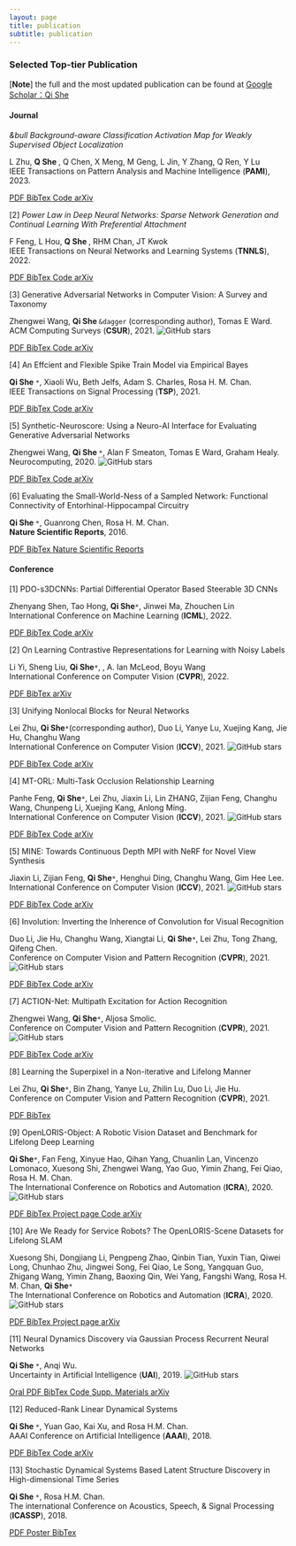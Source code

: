 ```yaml
---
layout: page
title: publication
subtitle: publication
---
```


### **Selected Top-tier Publication**

[**<font >Note</font>**] the full and the most updated publication can be found at [Google Scholar：Qi She](https://scholar.google.com/citations?user=iHoGTt4AAAAJ&hl=zh-CN)

#### **Journal**

<div id="container-publications">
<div class="row">
<div class="col-xs-12 col-md-12">

<i class="fa-li fa fa-file-text-o pub-icon" aria-hidden="true"></i>
    <span itemprop="name">
        <i> &bull Background-aware Classification Activation Map for Weakly Supervised Object Localization</i>
    </span>
    <div class="pub-authors" itemprop="author">
        L Zhu, <b> Q She </b>, Q Chen, X Meng, M Geng, L Jin, Y Zhang, Q Ren, Y Lu
    </div>
    <div class="pub-publication">
    IEEE Transactions on Pattern Analysis and Machine Intelligence (<b>PAMI</b>), 2023. 
    </div>

<p>
<a class="btn btn-default" href="https://sheqi.github.io/pdf/CSUR20.pdf">
PDF
</a>

<a class="btn btn-default" href="https://sheqi.github.io/bibtex/CSUR20.bib.txt">
BibTex
</a>

<a class="btn btn-default" href="https://github.com/sheqi/GAN_Review">
Code
</a>

<a class="btn btn-default" href="https://arxiv.org/abs/1906.01529">
arXiv
</a>
</p>

<i class="fa-li fa fa-file-text-o pub-icon" aria-hidden="true"></i>
    <span itemprop="name">[2]
        <i>Power Law in Deep Neural Networks: Sparse Network Generation and Continual Learning With Preferential Attachment</i>
    </span>
    <div class="pub-authors" itemprop="author">
        F Feng, L Hou, <b> Q She </b>, RHM Chan, JT Kwok
    </div>
    <div class="pub-publication">
    IEEE Transactions on Neural Networks and Learning Systems (<b>TNNLS</b>), 2022. 
    </div>

<p>
<a class="btn btn-default" href="https://sheqi.github.io/pdf/CSUR20.pdf">
PDF
</a>

<a class="btn btn-default" href="https://sheqi.github.io/bibtex/CSUR20.bib.txt">
BibTex
</a>

<a class="btn btn-default" href="https://github.com/sheqi/GAN_Review">
Code
</a>

<a class="btn btn-default" href="https://arxiv.org/abs/1906.01529">
arXiv
</a>
</p>

<i class="fa-li fa fa-file-text-o pub-icon" aria-hidden="true"></i>
    <span itemprop="name">[3]
        <a>Generative Adversarial Networks in Computer Vision: A Survey and Taxonomy</a>
    </span>
    <div class="pub-authors" itemprop="author">
        Zhengwei Wang, <b> Qi She </b><code>&dagger</code> (corresponding author), Tomas E Ward.
    </div>
    <div class="pub-publication">
    ACM Computing Surveys (<b>CSUR</b>), 2021. <img alt="GitHub stars" src="https://img.shields.io/github/stars/sheqi/GAN_Review?label=Stars&style=social">
    </div>

<p>
<a class="btn btn-default" href="https://sheqi.github.io/pdf/CSUR20.pdf">
PDF
</a>

<a class="btn btn-default" href="https://sheqi.github.io/bibtex/CSUR20.bib.txt">
BibTex
</a>

<a class="btn btn-default" href="https://github.com/sheqi/GAN_Review">
Code
</a>

<a class="btn btn-default" href="https://arxiv.org/abs/1906.01529">
arXiv
</a>
</p>

<i class="fa-li fa fa-file-text-o pub-icon" aria-hidden="true"></i>
    <span itemprop="name">[4]
        <a>An Effcient and Flexible Spike Train Model via Empirical Bayes</a>
    </span>
    <div class="pub-authors" itemprop="author">
        <b> Qi She </b><code>*</code>, Xiaoli Wu, Beth Jelfs, Adam S. Charles, Rosa H. M. Chan.
    </div>
    <div class="pub-publication">
    IEEE Transactions on Signal Processing (<b>TSP</b>), 2021. 
    </div>

<p>
<a class="btn btn-default" href="https://sheqi.github.io/pdf/TSP21.pdf">
PDF
</a>

<a class="btn btn-default" href="https://sheqi.github.io/bibtex/TSP21.bib.txt">
BibTex
</a>

<a class="btn btn-default" href="https://github.com/cuckoong/EB_spikes_trains">
Code
</a>

<a class="btn btn-default" href="https://arxiv.org/abs/1605.02869">
arXiv
</a>
</p>


<i class="fa-li fa fa-file-text-o pub-icon" aria-hidden="true"></i>
    <span itemprop="name">[5]
        <a>Synthetic-Neuroscore: Using a Neuro-AI Interface for Evaluating Generative Adversarial Networks</a>
    </span>
    <div class="pub-authors" itemprop="author">
     Zhengwei Wang, <b> Qi She </b><code>*</code>, Alan F Smeaton, Tomas E Ward, Graham Healy.
    </div>
    <div class="pub-publication">
    Neurocomputing, 2020. <img alt="GitHub stars" src="https://img.shields.io/github/stars/villawang/Neuro-AI-Interface?label=Stars&style=social">
    </div>

<p>
<a class="btn btn-default" href="https://sheqi.github.io/pdf/NC20.pdf">
PDF
</a>

<a class="btn btn-default" href="https://sheqi.github.io/bibtex/NC21.bib.txt">
BibTex
</a>

<a class="btn btn-default" href="https://github.com/villawang/Neuro-AI-Interface">
Code
</a>

<a class="btn btn-default" href="https://arxiv.org/abs/1905.04243">
arXiv
</a>
</p>

<i class="fa-li fa fa-file-text-o pub-icon" aria-hidden="true"></i>
    <span itemprop="name">[6]
        <a>Evaluating the Small-World-Ness of a Sampled Network: Functional Connectivity of Entorhinal-Hippocampal Circuitry</a>
    </span>
    <div class="pub-authors" itemprop="author">
     <b> Qi She </b><code>*</code>, Guanrong Chen, Rosa H. M. Chan.
    </div>
    <div class="pub-publication">
    <b>Nature Scientific Reports</b>, 2016.
    </div>

<p>
<a class="btn btn-default" href="https://sheqi.github.io/pdf/NSR2016.pdf">
PDF
</a>

<a class="btn btn-default" href="https://sheqi.github.io/bibtex/NSR21.bib.txt">
BibTex
</a>

<a class="btn btn-default" href="https://www.nature.com/articles/srep21468">
Nature Scientific Reports
</a>
</p>

</div>
</div>
</div>

#### **Conference**

<div id="container-publications">
<div class="row">
<div class="col-xs-12 col-md-12">

<i class="fa-li fa fa-file-text-o pub-icon" aria-hidden="true"></i>
    <span itemprop="name">[1]
        <a>PDO-s3DCNNs: Partial Differential Operator Based Steerable 3D CNNs
</a>
    </span>
    <div class="pub-authors" itemprop="author">
        Zhenyang Shen, Tao Hong, <b>Qi She</b><code>*</code>, Jinwei Ma, Zhouchen Lin
    </div>
    <div class="pub-publication">
    International Conference on Machine Learning (<b>ICML</b>), 2022.
    <!--<img alt="GitHub stars" src="https://img.shields.io/github/stars/zh460045050/SNL_ICCV2021?label=Stars&style=social"> -->
    </div>

<p>
<a class="btn btn-default" href="https://sheqi.github.io/pdf/CSUR20.pdf">
PDF
</a>

<a class="btn btn-default" href="https://sheqi.github.io/bibtex/CSUR20.bib.txt">
BibTex
</a>

<a class="btn btn-default" href="https://github.com/sheqi/GAN_Review">
Code
</a>

<a class="btn btn-default" href="https://arxiv.org/abs/1906.01529">
arXiv
</a>
</p>


<i class="fa-li fa fa-file-text-o pub-icon" aria-hidden="true"></i>
    <span itemprop="name">[2]
        <a>On Learning Contrastive Representations for Learning with Noisy Labels
</a>
    </span>
    <div class="pub-authors" itemprop="author">
        Li Yi, Sheng Liu, <b>Qi She</b><code>*</code>, , A. Ian McLeod, Boyu Wang
    </div>
    <div class="pub-publication">
    International Conference on Computer Vision (<b>CVPR</b>), 2022.
    <!--<img alt="GitHub stars" src="https://img.shields.io/github/stars/zh460045050/SNL_ICCV2021?label=Stars&style=social"> -->
    </div>


<p>
<a class="btn btn-default" href="https://sheqi.github.io/pdf/CVPR2022_noisylabel.pdf">
PDF
</a>

<a class="btn btn-default" href="https://sheqi.github.io/bibtex/CVPR2022_noisylabel.bib.txt">
BibTex
</a>

 <!--
<a class="btn btn-default" href="https://github.com/zh460045050/SNL_ICCV2021">
Code
</a>
-->


<a class="btn btn-default" href="https://arxiv.org/abs/2203.01785">
arXiv
</a>
</p>



<i class="fa-li fa fa-file-text-o pub-icon" aria-hidden="true"></i>
    <span itemprop="name">[3]
        <a>Unifying Nonlocal Blocks for Neural Networks</a>
    </span>
    <div class="pub-authors" itemprop="author">
        Lei Zhu, <b>Qi She</b><code>*</code>(corresponding author), Duo Li, Yanye Lu, Xuejing Kang, Jie Hu, Changhu Wang
    </div>
    <div class="pub-publication">
    International Conference on Computer Vision (<b>ICCV</b>), 2021.
    <img alt="GitHub stars" src="https://img.shields.io/github/stars/zh460045050/SNL_ICCV2021?label=Stars&style=social">
    </div>


<p>
<a class="btn btn-default" href="https://sheqi.github.io/pdf/ICCV2021_nonlocal.pdf">
PDF
</a>

<a class="btn btn-default" href="https://sheqi.github.io/bibtex/ICCV21_nonlocal.bib.txt">
BibTex
</a>

<a class="btn btn-default" href="https://github.com/zh460045050/SNL_ICCV2021">
Code
</a>

<a class="btn btn-default" href="https://arxiv.org/abs/2108.02451">
arXiv
</a>
</p>

<i class="fa-li fa fa-file-text-o pub-icon" aria-hidden="true"></i>
    <span itemprop="name">[4]
        <a>MT-ORL: Multi-Task Occlusion Relationship Learning</a>
    </span>
    <div class="pub-authors" itemprop="author">
        Panhe Feng, <b>Qi She</b><code>*</code>, Lei Zhu, Jiaxin Li, Lin ZHANG, Zijian Feng, Changhu Wang, Chunpeng Li, Xuejing Kang, Anlong Ming.
    </div>
    <div class="pub-publication">
    International Conference on Computer Vision (<b>ICCV</b>), 2021.
    <img alt="GitHub stars" src="https://img.shields.io/github/stars/fengpanhe/MT-ORL?label=Stars&style=social">
    </div>

<p>
<a class="btn btn-default" href="https://sheqi.github.io/pdf/ICCV2021_mtorl.pdf">
PDF
</a>

<a class="btn btn-default" href="https://sheqi.github.io/bibtex/ICCV21_mtorl.bib.txt">
BibTex
</a>

<a class="btn btn-default" href="https://github.com/fengpanhe/MT-ORL">
Code
</a>

<a class="btn btn-default" href="https://arxiv.org/abs/2108.05722">
arXiv
</a>
</p>



<i class="fa-li fa fa-file-text-o pub-icon" aria-hidden="true"></i>
    <span itemprop="name">[5]
        <a>MINE: Towards Continuous Depth MPI with NeRF for Novel View Synthesis</a>
    </span>
    <div class="pub-authors" itemprop="author">
        Jiaxin Li, Zijian Feng, <b>Qi She</b><code>*</code>, Henghui Ding, Changhu Wang, Gim Hee Lee.
    </div>
    <div class="pub-publication">
    International Conference on Computer Vision (<b>ICCV</b>), 2021.
    <img alt="GitHub stars" src="https://img.shields.io/github/stars/vincentfung13/MINE?label=Stars&style=social">
    </div>


<p>
<a class="btn btn-default" href="https://sheqi.github.io/pdf/ICCV2021_mine.pdf">
PDF
</a>

<a class="btn btn-default" href="https://sheqi.github.io/bibtex/ICCV21_mine.bib.txt">
BibTex
</a>

<a class="btn btn-default" href="https://github.com/vincentfung13/MINE">
Code
</a>

<a class="btn btn-default" href="https://arxiv.org/abs/2103.06255">
arXiv
</a>
</p>




<i class="fa-li fa fa-file-text-o pub-icon" aria-hidden="true"></i>
    <span itemprop="name">[6]
        <a>Involution: Inverting the Inherence of Convolution for Visual Recognition</a>
    </span>
    <div class="pub-authors" itemprop="author">
        Duo Li, Jie Hu, Changhu Wang, Xiangtai Li, <b>Qi She</b><code>*</code>, Lei Zhu, Tong Zhang, Qifeng Chen.
    </div>
    <div class="pub-publication">
    Conference on Computer Vision and Pattern Recognition (<b>CVPR</b>), 2021.
    <img alt="GitHub stars" src="https://img.shields.io/github/stars/d-li14/involution?label=Stars&style=social">
    </div>


<p>
<a class="btn btn-default" href="https://sheqi.github.io/pdf/CVPR2021_involution.pdf">
PDF
</a>

<a class="btn btn-default" href="https://sheqi.github.io/bibtex/CVPR21_involution.bib.txt">
BibTex
</a>

<a class="btn btn-default" href="https://github.com/d-li14/involution">
Code
</a>

<a class="btn btn-default" href="https://arxiv.org/abs/2103.06255">
arXiv
</a>
</p>

<i class="fa-li fa fa-file-text-o pub-icon" aria-hidden="true"></i>
    <span itemprop="name">[7]
        <a>ACTION-Net: Multipath Excitation for Action Recognition</a>
    </span>
    <div class="pub-authors" itemprop="author">
        Zhengwei Wang, <b>Qi She</b><code>*</code>, Aljosa Smolic.
    </div>
    <div class="pub-publication">
    Conference on Computer Vision and Pattern Recognition (<b>CVPR</b>), 2021. <img alt="GitHub stars" src="https://img.shields.io/github/stars/V-Sense/ACTION-Net?label=Stars&style=social">
    </div>

<p>
<a class="btn btn-default" href="https://sheqi.github.io/pdf/CVPR2021_actionnet.pdf">
PDF
</a>

<a class="btn btn-default" href="https://sheqi.github.io/bibtex/CVPR21_actionnet.bib.txt">
BibTex
</a>

<a class="btn btn-default" href="https://github.com/V-Sense/ACTION-Net">
Code
</a>

<a class="btn btn-default" href="https://arxiv.org/abs/2103.07372">
arXiv
</a>
</p>

<i class="fa-li fa fa-file-text-o pub-icon" aria-hidden="true"></i>
    <span itemprop="name">[8]
        <a>Learning the Superpixel in a Non-iterative and Lifelong Manner</a>
    </span>
    <div class="pub-authors" itemprop="author">
        Lei Zhu, <b>Qi She</b><code>*</code>, Bin Zhang, Yanye Lu, Zhilin Lu, Duo Li, Jie Hu.
    </div>
    <div class="pub-publication">
    Conference on Computer Vision and Pattern Recognition (<b>CVPR</b>), 2021.
    </div>

<p>
<a class="btn btn-default" href="https://sheqi.github.io/pdf/CVPR2021_superpixel.pdf">
PDF
</a>

<a class="btn btn-default" href="https://sheqi.github.io/bibtex/CVPR21_superpixel.bib.txt">
BibTex
</a>
</p>


<i class="fa-li fa fa-file-text-o pub-icon" aria-hidden="true"></i>
    <span itemprop="name">[9]
        <a>OpenLORIS-Object: A Robotic Vision Dataset and Benchmark for Lifelong Deep Learning</a>
    </span>
    <div class="pub-authors" itemprop="author">
        <b>Qi She</b><code>*</code>, Fan Feng, Xinyue Hao, Qihan Yang, Chuanlin Lan, Vincenzo Lomonaco, Xuesong Shi, Zhengwei Wang, Yao Guo, Yimin Zhang, Fei Qiao, Rosa H. M. Chan.
    </div>
    <div class="pub-publication">
    The International Conference on Robotics and Automation (<b>ICRA</b>), 2020. <img alt="GitHub stars" src="https://img.shields.io/github/stars/lifelong-robotic-vision/lifelong-robotic-vision.github.io?label=Stars&style=social">
    </div>

<p>
<a class="btn btn-default" href="https://sheqi.github.io/pdf/ICRA2020_obj.pdf">
PDF
</a>

<a class="btn btn-default" href="https://sheqi.github.io/bibtex/ICRA20_obj.bib.txt">
BibTex
</a>

<a class="btn btn-default" href="https://lifelong-robotic-vision.github.io/dataset/object">
Project page
</a>

<a class="btn btn-default" href="https://github.com/lifelong-robotic-vision/OpenLORIS-Object">
Code
</a>

<a class="btn btn-default" href="https://arxiv.org/abs/1911.06487">
arXiv
</a>
</p>

<i class="fa-li fa fa-file-text-o pub-icon" aria-hidden="true"></i>
    <span itemprop="name">[10]
        <a>Are We Ready for Service Robots? The OpenLORIS-Scene Datasets for Lifelong SLAM</a>
    </span>
    <div class="pub-authors" itemprop="author">
     Xuesong Shi, Dongjiang Li, Pengpeng Zhao, Qinbin Tian, Yuxin Tian, Qiwei Long, Chunhao Zhu, Jingwei Song, Fei Qiao, Le Song, Yangquan Guo, Zhigang Wang, Yimin Zhang, Baoxing Qin, Wei Yang, Fangshi Wang, Rosa H. M. Chan, <b>Qi She</b><code>*</code>
    </div>
    <div class="pub-publication">
    The International Conference on Robotics and Automation (<b>ICRA</b>), 2020. <img alt="GitHub stars" src="https://img.shields.io/github/stars/lifelong-robotic-vision/lifelong-robotic-vision.github.io?label=Stars&style=social">
    </div>

<p>
<a class="btn btn-default" href="https://sheqi.github.io/pdf/ICRA2020_Scene.pdf">
PDF
</a>

<a class="btn btn-default" href="https://sheqi.github.io/bibtex/ICRA20_scene.bib.txt">
BibTex
</a>

<a class="btn btn-default" href="https://lifelong-robotic-vision.github.io/dataset/scene">
Project page
</a>

<a class="btn btn-default" href="https://arxiv.org/abs/1911.05603">
arXiv
</a>
</p>

<i class="fa-li fa fa-file-text-o pub-icon" aria-hidden="true"></i>
    <span itemprop="name">[11]
        <a>Neural Dynamics Discovery via Gaussian Process Recurrent Neural Networks</a>
    </span>
    <div class="pub-authors" itemprop="author">
        <b> Qi She </b><code>*</code>, Anqi Wu.
    </div>
    <div class="pub-publication">
    Uncertainty in Artificial Intelligence (<b>UAI</b>), 2019. <img alt="GitHub stars" src="https://img.shields.io/github/stars/sheqi/GP-RNN_UAI2019?label=Stars&style=social">
    </div>

<p>
<a class="btn btn-default" href="https://www.youtube.com/watch?v=oEIIFZRjObc">
Oral
</a>

<a class="btn btn-default" href="https://sheqi.github.io/pdf/UAI2019.pdf">
PDF
</a>

<a class="btn btn-default" href="https://sheqi.github.io/bibtex/UAI19.bib.txt">
BibTex
</a>

<a class="btn btn-default" href="https://github.com/sheqi/GP-RNN_UAI2019">
Code
</a>

<a class="btn btn-default" href="https://sheqi.github.io/sm/UAI2019.pdf">
Supp. Materials
</a>

<a class="btn btn-default" href="https://arxiv.org/abs/1907.00650">
arXiv
</a>
</p>


<i class="fa-li fa fa-file-text-o pub-icon" aria-hidden="true"></i>
    <span itemprop="name">[12]
        <a>Reduced-Rank Linear Dynamical Systems</a>
    </span>
    <div class="pub-authors" itemprop="author">
        <b> Qi She </b><code>*</code>, Yuan Gao, Kai Xu, and Rosa H.M. Chan.
    </div>
    <div class="pub-publication">
    AAAI Conference on Artificial Intelligence (<b>AAAI</b>), 2018.
    </div>

<p>
<a class="btn btn-default" href="https://sheqi.github.io/pdf/AAAI2018.pdf">
PDF
</a>

<a class="btn btn-default" href="https://sheqi.github.io/bibtex/AAAI18.bib.txt">
BibTex
</a>

<a class="btn btn-default" href="https://github.com/sheqi/">
Code
</a>

<a class="btn btn-default" href="https://arxiv.org/abs/1801.08297">
arXiv
</a>
</p>

<i class="fa-li fa fa-file-text-o pub-icon" aria-hidden="true"></i>
    <span itemprop="name">[13]
        <a>Stochastic Dynamical Systems Based Latent Structure Discovery in High-dimensional Time Series</a>
    </span>
    <div class="pub-authors" itemprop="author">
        <b> Qi She </b><code>*</code>, Rosa H.M. Chan.
    </div>
    <div class="pub-publication">
    The international Conference on Acoustics, Speech, & Signal Processing (<b>ICASSP</b>), 2018.
    </div>

<p>
<a class="btn btn-default" href="https://sheqi.github.io/pdf/ICASSP2018.pdf">
PDF
</a>

<a class="btn btn-default" href="https://sheqi.github.io/SM/ICASSP18.pdf">
Poster
</a>

<a class="btn btn-default" href="https://sheqi.github.io/bibtex/ICASSP18.bib.txt">
BibTex
</a>
</p>

</div>
</div>
</div>
